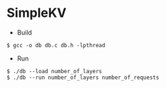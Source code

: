 # SimpleKV

* Build
```
$ gcc -o db db.c db.h -lpthread
```

* Run
```
$ ./db --load number_of_layers
$ ./db --run number_of_layers number_of_requests
```
